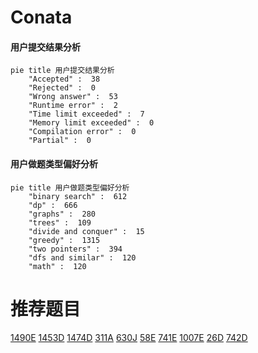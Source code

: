 # Conata

<!-- tabs:start -->



#### **用户提交结果分析**

```mermaid
pie title 用户提交结果分析
    "Accepted" :  38
    "Rejected" :  0
    "Wrong answer" :  53
    "Runtime error" :  2
    "Time limit exceeded" :  7
    "Memory limit exceeded" :  0
    "Compilation error" :  0
    "Partial" :  0
```

#### **用户做题类型偏好分析**

```mermaid
pie title 用户做题类型偏好分析
    "binary search" :  612
    "dp" :  666
    "graphs" :  280
    "trees" :  109
    "divide and conquer" :  15
    "greedy" :  1315
    "two pointers" :  394
    "dfs and similar" :  120
    "math" :  120
```



<!-- tabs:end -->
# 推荐题目
[1490E](https://codeforces.com/contest/1490/problem/E)
[1453D](https://codeforces.com/contest/1453/problem/D)
[1474D](https://codeforces.com/contest/1474/problem/D)
[311A](https://codeforces.com/contest/311/problem/A)
[630J](https://codeforces.com/contest/630/problem/J)
[58E](https://codeforces.com/contest/58/problem/E)
[741E](https://codeforces.com/contest/741/problem/E)
[1007E](https://codeforces.com/contest/1007/problem/E)
[26D](https://codeforces.com/contest/26/problem/D)
[742D](https://codeforces.com/contest/742/problem/D)
